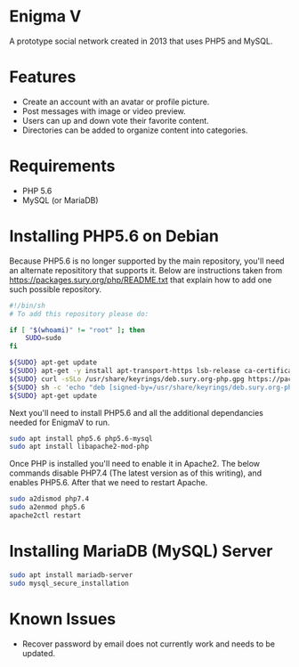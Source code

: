 # Enigma V
A prototype social network created in 2013 that uses PHP5 and MySQL. 

# Features

- Create an account with an avatar or profile picture.
- Post messages with image or video preview.
- Users can up and down vote their favorite content.
- Directories can be added to organize content into categories.

# Requirements

- PHP 5.6
- MySQL (or MariaDB)

# Installing PHP5.6 on Debian

Because PHP5.6 is no longer supported by the main repository, you'll need an alternate reposititory that supports it.
Below are instructions taken from https://packages.sury.org/php/README.txt that explain how to add one such possible repository.

```bash
#!/bin/sh
# To add this repository please do:

if [ "$(whoami)" != "root" ]; then
    SUDO=sudo
fi

${SUDO} apt-get update
${SUDO} apt-get -y install apt-transport-https lsb-release ca-certificates curl
${SUDO} curl -sSLo /usr/share/keyrings/deb.sury.org-php.gpg https://packages.sury.org/php/apt.gpg
${SUDO} sh -c 'echo "deb [signed-by=/usr/share/keyrings/deb.sury.org-php.gpg] https://packages.sury.org/php/ $(lsb_release -sc) main" > /etc/apt/sources.list.d/php.list'
${SUDO} apt-get update
```

Next you'll need to install PHP5.6 and all the additional dependancies needed for EnigmaV to run.

```bash
sudo apt install php5.6 php5.6-mysql
sudo apt install libapache2-mod-php
```

Once PHP is installed you'll need to enable it in Apache2. The below commands disable PHP7.4 (The latest version as of this writing), and enables PHP5.6.
After that we need to restart Apache.

```bash
sudo a2dismod php7.4
sudo a2enmod php5.6
apache2ctl restart
```

# Installing MariaDB (MySQL) Server

```bash
sudo apt install mariadb-server
sudo mysql_secure_installation
```

# Known Issues

- Recover password by email does not currently work and needs to be updated.
